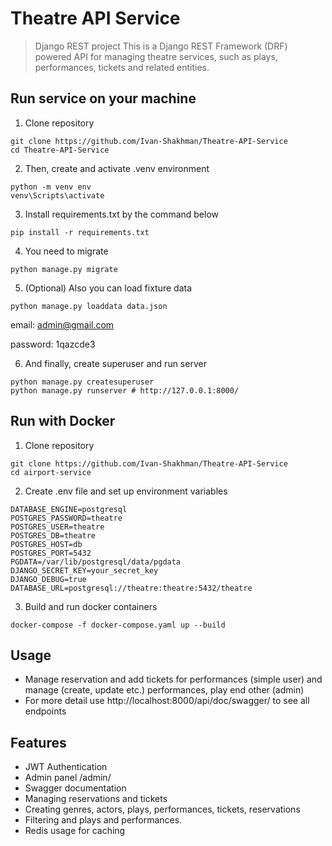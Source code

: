 # Theatre API Service 


> Django REST project 
This is a Django REST Framework (DRF) powered API for managing theatre services, such as plays, performances, tickets and related entities.


## Run service on your machine

1. Clone repository  
```shell
git clone https://github.com/Ivan-Shakhman/Theatre-API-Service
cd Theatre-API-Service
```
2. Then, create and activate .venv environment  
```shell
python -m venv env
venv\Scripts\activate
```

3. Install requirements.txt by the command below  


```shell
pip install -r requirements.txt
```

4. You need to migrate
```shell
python manage.py migrate
```
5. (Optional) Also you can load fixture data
```shell
python manage.py loaddata data.json
```
email: admin@gmail.com

password: 1qazcde3

6. And finally, create superuser and run server

```shell
python manage.py createsuperuser
python manage.py runserver # http://127.0.0.1:8000/
```

## Run with Docker

1. Clone repository  
```shell
git clone https://github.com/Ivan-Shakhman/Theatre-API-Service
cd airport-service
```
2. Create .env file and set up environment variables
```shell
DATABASE_ENGINE=postgresql
POSTGRES_PASSWORD=theatre
POSTGRES_USER=theatre
POSTGRES_DB=theatre
POSTGRES_HOST=db
POSTGRES_PORT=5432
PGDATA=/var/lib/postgresql/data/pgdata
DJANGO_SECRET_KEY=your_secret_key
DJANGO_DEBUG=true
DATABASE_URL=postgresql://theatre:theatre:5432/theatre
```

3. Build and run docker containers 


```shell
docker-compose -f docker-compose.yaml up --build
```

## Usage
* Manage reservation and add tickets for performances (simple user) and manage (create, update etc.) performances, play end other (admin) 
* For more detail use http://localhost:8000/api/doc/swagger/ to see all endpoints

## Features
* JWT Authentication
* Admin panel /admin/
* Swagger documentation
* Managing reservations and tickets
* Creating genres, actors, plays, performances, tickets, reservations 
* Filtering and plays and performances.
* Redis usage for caching
